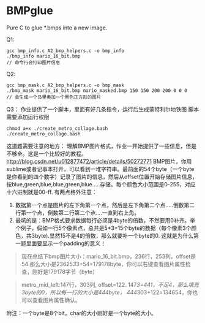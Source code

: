 # BMPglue
Pure C to glue *.bmps into a new image.

Q1:
```
gcc bmp_info.c A2_bmp_helpers.c -o bmp_info
./bmp_info mario_16_bit.bmp
// 命令行会打印图片信息
```

Q2:
```
gcc bmp_mask.c A2_bmp_helpers.c -o bmp_mask
./bmp_mask mario_16_bit.bmp mario_masked.bmp 150 150 200 200 0 0 0
// 会生成一个马里奥加一个黑色正方形的图片
```

Q3：
作业提供了一个脚本，里面有好几条指令，运行后生成蒙特利尔地铁图
脚本需要添加运行权限
```
chmod a+x ./create_metro_collage.bash
./create_metro_collage.bash
```

这道题需要注意的地方：
理解BMP图片格式，作业一开始提供了一些信息，但是不够全。这是一个比较好的教程。
http://blog.csdn.net/u012877472/article/details/50272771
BMP图片，你用sublime或者记事本打开，可以看到一堆字符串。最前面的54个byte（一个byte是你看到的四个数字）记录了图片的信息，然后从offset位置开始存储图片信息，按blue,green,blue,blue,green,blue.....存储。每个颜色大小范围是0-255，对应十六进制就是00-ff.
有两点格外注意：
1. 数据第一个点是图片的左下角第一个点，然后是左下角第二个点.....倒数第二行第一个点，倒数第二行第二个点....一直到右上角。
2. 最坑的是：BMP格式要求数据每行必须是4byte的倍数，不然要用0补齐。举个例子，假如一行5个像素点，总共是5*3=15个byte的数据（每个像素3个颜色，共3byte).显然15不是4的倍数，那么就要补一个byte的0. 这就是为什么第一题里面要显示一个padding的意义！


>现在总结下bmp图片大小：mario_16_bit.bmp，236行，253列，offset是54.那么大小是236*253*3+54=179178byte，你可以右键查看图片属性检查，刚好是179178字节（byte）

>metro_mid_left:147行，303列, offset=122. 147*3=441，不足4，那么填充3byte的0，所以每一行的大小是444byte， 444*303+122=134654，你也可以查看图片属性确认。

附注：一个byte是8个bit，char的大小刚好是一个byte的大小。
